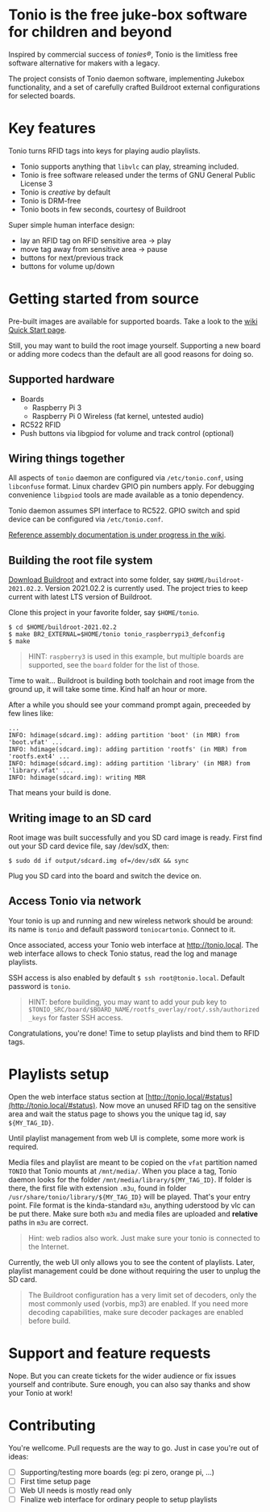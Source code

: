 Tonio is the free juke-box software for children and beyond
===========================================================

Inspired by commercial success of _tonies®_, Tonio is the limitless free software alternative for makers with a legacy.

The project consists of Tonio daemon software, implementing Jukebox functionality, and a set of carefully crafted Buildroot external configurations for selected boards.


Key features
============

Tonio turns RFID tags into keys for playing audio playlists.

- Tonio supports anything that `libvlc` can play, streaming included.
- Tonio is free software released under the terms of GNU General Public License 3
- Tonio is _creative_ by default
- Tonio is DRM-free
- Tonio boots in few seconds, courtesy of Buildroot

Super simple human interface design:

- lay an RFID tag on RFID sensitive area -> play
- move tag away from sensitive area -> pause
- buttons for next/previous track
- buttons for volume up/down

Getting started from source
===========================

Pre-built images are available for supported boards. Take a look to the [wiki Quick Start page](https://github.com/comick/tonio/wiki/Quick-Start).

Still, you may want to build the root image yourself. Supporting a new board or adding more codecs than the default are all good reasons for doing so.

Supported hardware
------------------

- Boards
  - Raspberry Pi 3
  - Raspberry Pi 0 Wireless (fat kernel, untested audio)
- RC522 RFID
- Push buttons via libgpiod for volume and track control (optional)


Wiring things together
----------------------

All aspects of `tonio` daemon are configured via `/etc/tonio.conf`, using `libconfuse` format.
Linux chardev GPIO pin numbers apply. For debugging convenience `libgpiod` tools are made available as a tonio dependency.

Tonio daemon assumes SPI interface to RC522. GPIO switch and spid device can be configured via `/etc/tonio.conf`.

[Reference assembly documentation is under progress in the wiki](https://github.com/comick/tonio/wiki/Reference-Assembly).


Building the root file system
-----------------------------

[Download Buildroot](https://buildroot.org/download.html) and extract into some folder, say `$HOME/buildroot-2021.02.2`.
Version 2021.02.2 is currently used. The project tries to keep current with latest LTS version of Buildroot.

Clone this project in your favorite folder, say `$HOME/tonio`.

```
$ cd $HOME/buildroot-2021.02.2
$ make BR2_EXTERNAL=$HOME/tonio tonio_raspberrypi3_defconfig
$ make
```

> HINT: `raspberry3` is used in this example, but multiple boards are supported, see the `board` folder for the list of those.

Time to wait... Buildroot is building both toolchain and root image from the ground up, it will take some time. Kind half an hour or more.

After a while you should see your command prompt again, preceeded by few lines like:

```
...
INFO: hdimage(sdcard.img): adding partition 'boot' (in MBR) from 'boot.vfat' ...
INFO: hdimage(sdcard.img): adding partition 'rootfs' (in MBR) from 'rootfs.ext4' ...
INFO: hdimage(sdcard.img): adding partition 'library' (in MBR) from 'library.vfat' ...
INFO: hdimage(sdcard.img): writing MBR
```

That means your build is done.

Writing image to an SD card
---------------------------

Root image was built successfully and you SD card image is ready.
First find out your SD card device file, say /dev/sdX, then:

```$ sudo dd if output/sdcard.img of=/dev/sdX && sync```

Plug you SD card into the board and switch the device on.

Access Tonio via network
------------------------

Your tonio is up and running and new wireless network should be around: its name is `tonio` and default password `toniocartonio`. Connect to it.

Once associated, access your Tonio web interface at http://tonio.local.
The web interface allows to check Tonio status, read the log and manage playlists.

SSH access is also enabled by default `$ ssh root@tonio.local`. Default password is `tonio`.

> HINT: before building, you may want to add your pub key to `$TONIO_SRC/board/$BOARD_NAME/rootfs_overlay/root/.ssh/authorized_keys` for faster SSH access.

Congratulations, you're done! Time to setup playlists and bind them to RFID tags.


Playlists setup
===============

Open the web interface status section at [http://tonio.local/#status](http://tonio.local/#status).
Now move an unused RFID tag on the sensitive area and wait the status page to shows you the unique tag id, say `${MY_TAG_ID}`.

Until playlist management from web UI is complete, some more work is required.

Media files and playlist are meant to be copied on the `vfat` partition named `TONIO` that Tonio mounts at `/mnt/media/`.
When you place a tag, Tonio daemon looks for the folder `/mnt/media/library/${MY_TAG_ID}`.
If folder is there, the first file with extension `.m3u`, found in folder `/usr/share/tonio/library/${MY_TAG_ID}` will be played. That's your entry point.
File format is the kinda-standard `m3u`, anything uderstood by vlc can be put there. Make sure both `m3u` and media files are uploaded and __relative__ paths in `m3u` are correct.

> Hint: web radios also work. Just make sure your tonio is connected to the Internet.

Currently, the web UI only allows you to see the content of playlists. Later, playlist management could be done without requiring the user to unplug the SD card.

> The Buildroot configuration has a very limit set of decoders, only the most commonly used (vorbis, mp3) are enabled.
> If you need more decoding capabilities, make sure decoder packages are enabled before build.


Support and feature requests
============================

Nope. But you can create tickets for the wider audience or fix issues yourself and contribute.
Sure enough, you can also say thanks and show your Tonio at work!


Contributing
============

You're wellcome. Pull requests are the way to go.
Just in case you're out of ideas:

- [ ] Supporting/testing more boards (eg: pi zero, orange pi, ...)
- [ ] First time setup page
- [ ] Web UI needs is mostly read only
- [ ] Finalize web interface for ordinary people to setup playlists
